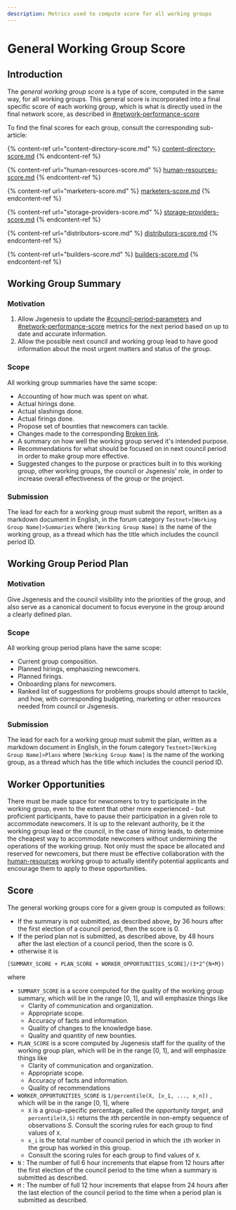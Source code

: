 ```yaml
---
description: Metrics used to compute score for all working groups
---
```


# General Working Group Score

## Introduction

The _general working group score_ is a type of score, computed in the same way, for all working groups. This general score is incorporated into a final specific score of each working group, which is what is directly used in the final network score, as described in [#network-performance-score](./#network-performance-score "mention")&#x20;

To find the final scores for each group, consult the corresponding sub-article:

{% content-ref url="content-directory-score.md" %}
[content-directory-score.md](content-directory-score.md)
{% endcontent-ref %}

{% content-ref url="human-resources-score.md" %}
[human-resources-score.md](human-resources-score.md)
{% endcontent-ref %}

{% content-ref url="marketers-score.md" %}
[marketers-score.md](marketers-score.md)
{% endcontent-ref %}

{% content-ref url="storage-providers-score.md" %}
[storage-providers-score.md](storage-providers-score.md)
{% endcontent-ref %}

{% content-ref url="distributors-score.md" %}
[distributors-score.md](distributors-score.md)
{% endcontent-ref %}

{% content-ref url="builders-score.md" %}
[builders-score.md](builders-score.md)
{% endcontent-ref %}

## Working Group Summary

### Motivation

1. Allow Jsgenesis to update the [#council-period-parameters](../testnet-rewards.md#council-period-parameters "mention") and [#network-performance-score](./#network-performance-score "mention") metrics for the next period based on up to date and accurate information.
2. Allow the possible next council and working group lead to have good information about the most urgent matters and status of the group.

### Scope

All working group summaries have the same scope:&#x20;

* Accounting of how much was spent on what.&#x20;
* Actual hirings done.
* Actual slashings done.
* Actual firings done.
* Propose set of bounties that newcomers can tackle.
* Changes made to the corresponding [Broken link](broken-reference "mention").
* A summary on how well the working group served it's intended purpose.
* Recommendations for what should be focused on in next council period in order to make group more effective.
* Suggested changes to the purpose or practices built in to this working group, other working groups, the council or Jsgenesis' role, in order to increase overall effectiveness of the group or the project.

### Submission

The lead for each for a working group must submit the report, written as a markdown document in English, in the forum category `Testnet>[Working Group Name]>Summaries` where `[Working Group Name]` is the name of the working group, as a thread which has the title which includes the council period ID.

## Working Group Period Plan

### Motivation

Give Jsgenesis and the council visibility into the priorities of the group, and also serve as a canonical document to focus everyone in the group around a clearly defined plan.

### Scope

All working group period plans have the same scope:&#x20;

* Current group composition.
* Planned hirings, emphasizing newcomers.
* Planned firings.
* Onboarding plans for newcomers.
* Ranked list of suggestions for problems groups should attempt to tackle, and how, with corresponding budgeting, marketing or other resources needed from council or Jsgenesis.

### Submission

The lead for each for a working group must submit the plan, written as a markdown document in English, in the forum category `Testnet>[Working Group Name]>Plans` where `[Working Group Name]` is the name of the working group, as a thread which has the title which includes the council period ID.

## Worker Opportunities

There must be made space for newcomers to try to participate in the working group, even to the extent that other more experienced - but proficient participants, have to pause their participation in a given role to accommodate newcomers. It is up to the relevant authority, be it the working group lead or the council, in the case of hiring leads, to determine the cheapest way to accommodate newcomers without undermining the operations of the working group. Not only must the space be allocated and reserved for newcomers, but there must be effective collaboration with the [human-resources](../../system/human-resources/ "mention") working group to actually identify potential applicants and encourage them to apply to these opportunities.

## Score

The general working groups core for a given group is computed as follows:

* If the summary is not submitted, as described above, by 36 hours after the first election of a council period, then the score is 0.
* If the period plan not is submitted, as described above, by 48 hours after the last election of a council period, then the score is 0.
* otherwise it is

`[SUMMARY_SCORE + PLAN_SCORE + WORKER_OPPORTUNITIES_SCORE]/(3*2^{N+M})`&#x20;

where

* `SUMMARY_SCORE` is a score computed for the quality of the working group summary, which will be in the range \[0, 1], and will emphasize things like
  * Clarity of communication and organization.
  * Appropriate scope.
  * Accuracy of facts and information.
  * Quality of changes to the knowledge base.
  * Quality and quantity of new bounties.
* `PLAN_SCORE` is a score computed by Jsgenesis staff for the quality of the working group plan, which will be in the range \[0, 1], and will emphasize things like
  * Clarity of communication and organization.
  * Appropriate scope.
  * Accuracy of facts and information.
  * Quality of recommendations
* `WORKER_OPPORTUNITIES_SCORE` is `1/percentile(X, [x_1, ..., x_n])` , which will be in the range \[0, 1], where&#x20;
  * `X` is a group-specific percentage, called the _opportunity target_, and `percentile(X,S)` returns the `X`th percentile in non-empty sequence of observations _S._ Consult the scoring rules for each group to find values of `X`.&#x20;
  * `x_i` is the total number of council period in which the `i`th worker in the group has worked in this group.
  * Consult the scoring rules for each group to find values of `X`.
* `N` : The number of full 6 hour increments that elapse from 12 hours after the first election of the council period to the time when a summary is submitted as described.
* `M` : The number of full 12 hour increments that elapse from 24 hours after the last election of the council period to the time when a period plan is submitted as described.

